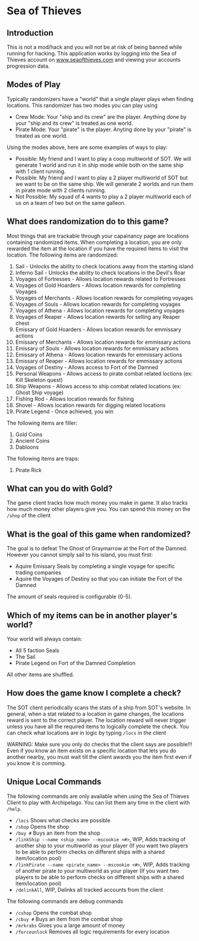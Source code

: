 # Sea of Thieves

## Introduction
This is not a mod/hack and you will not be at risk of being banned while running for hacking.
This application works by logging into the Sea of Thieves account on www.seaofthieves.com and viewing your accounts progression data.

## Modes of Play

Typically randomizers have a "world" that a single player plays when finding locations. This randomizer has two modes you can play using
- Crew Mode: Your "ship and its crew" are the player. Anything done by your "ship and its crew" is treated as one world.
- Pirate Mode: Your "pirate" is the player. Anyting done by your "pirate" is treated as one world.

Using the modes above, here are some examples of ways to play:
- Possible: My friend and I want to play a coop multiworld of SOT. We will generate 1 world and run it in ship mode while both on the same ship with 1 client running.
- Possible: My friend and I want to play a 2 player multiworld of SOT but we want to be on the same ship. We will generate 2 worlds and run them in pirate mode with 2 clients running.
- Not Possible: My squad of 4 wants to play a 2 player multiworld each of us on a team of two but on the same galleon.

## What does randomization do to this game?

Most things that are trackable through your capainancy page are locations containing randomized items.
When completing a location, you are only rewarded the item at the location if you have the required items to visit the location.
The following items are randomized:
1. Sail - Unlocks the ability to check locations away from the starting island
2. Inferno Sail - Unlocks the ability to check locations in the Devil's Roar
3. Voyages of Fortresses - Allows location rewards related to Fortresses
4. Voyages of Gold Hoarders - Allows location rewards for completing Voyages
5. Voyages of Merchants - Allows location rewards for completing  voyages
6. Voyages of Souls - Allows location rewards for completing voyages
7. Voyages of Athena - Allows location rewards for completing voyages
8. Voyages of Reaper - Allows location rewards for selling any Reaper chest
9. Emissary of Gold Hoarders - Allows location rewards for emmissary actions
10. Emissary of Merchants - Allows location rewards for emmissary actions
11. Emissary of Souls - Allows location rewards for emmissary actions
12. Emissary of Athena - Allows location rewards for emmissary actions
13. Emissary of Reaper - Allows location rewards for emmissary actions
14. Voyages of Destiny - Allows access to Fort of the Damned
15. Personal Weapons - Allows access to pirate combat related loctions (ex: Kill Skeleton quest)
16. Ship Weapons - Allows access to ship combat related locations (ex: Ghost Ship voyage)
17. Fishing Rod - Allows location rewards for fishing
18. Shovel - Allows location rewards for digging related locations
19. Pirate Legend - Once achieved, you win

The following items are filler:
1. Gold Coins
2. Ancient Coins
3. Dabloons

The following items are traps:
1. Pirate Rick

## What can you do with Gold?
The game client tracks how much money you make in game. It also tracks how much money other players give you.
You can spend this money on the `/shop` of the client

## What is the goal of this game when randomized?

The goal is to defeat The Ghost of Graymarrow at the Fort of the Damned.
However you cannot simply sail to his island, you must first:
* Aquire Emissary Seals by completing a single voyage for specific trading companies
* Aquire the Voyages of Destiny so that you can initiate the Fort of the Damned

The amount of seals required is configurable (0-5).


## Which of my items can be in another player's world?

Your world will always contain:
- All 5 faction Seals 
- The Sail
- Pirate Legend on Fort of the Damned Completion

All other items are shuffled.

## How does the game know I complete a check?
The SOT client periodically scans the stats of a ship from SOT's website. 
In general, when a stat related to a location in game changes, the locations reward is sent to the correct player.
The location reward will never trigger unless you have all the required items to logically complete the check.
You can check what locations are in logic by typing `/locs` in the client

WARNING: Make sure you only do checks that the client says are possible!!! Even if you know an item exists on a specific location that lets you do another nearby, you must wait till the client awards you the item first even if you know it is comming.

## Unique Local Commands

The following commands are only available when using the Sea of Thieves Client to play with Archipelago. You can list them any time in the client with `/help`.

* `/locs` Shows what checks are possible
* `/shop` Opens the shop
* `/buy #` Buys an item from the shop
* `/linkShip --name <ship_name> --mscookie <#>`, WIP, Adds tracking of another ship to your multiworld as your player (If you want two players to be able to perform checks on different ships with a shared item/location pool)
* `/linkPirate --name <pirate_name> --mscookie <#>`, WIP, Adds tracking of another pirate to your multiworld as your player (If you want two players to be able to perform checks on different ships with a shared item/location pool)
* `/delinkAll`, WIP, Delinks all tracked accounts from the client

The following commands are debug commands

* `/cshop` Opens the combat shop
* `/cbuy #` Buys an item from the combat shop
* `/mrkrabs` Gives you a large amount of money
* `/forceunlock` Removes all logic requirements for every location
